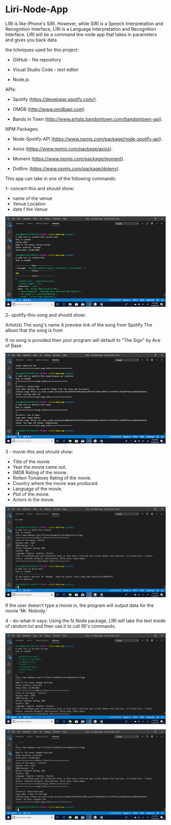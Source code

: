 # Liri-Node-App

LIRI is like iPhone's SIRI. However, while SIRI is a Speech Interpretation and Recognition Interface, LIRI is a Language Interpretation and Recognition Interface. LIRI will be a command line node app that takes in parameters and gives you back data.


the tchniques used for this project:

  - GitHub - file repository

  - Visual Studio Code - text editor

  - Node.js

  APIs:

   - Spotify (https://developer.spotify.com/).
   
   - OMDB (http://www.omdbapi.com).
   
   - Bands In Town (http://www.artists.bandsintown.com/bandsintown-api).
   
    
NPM Packages:

  -  Node-Spotify-API (https://www.npmjs.com/package/node-spotify-api).
   
   - Axios (https://www.npmjs.com/package/axios).	
      
   - Moment (https://www.npmjs.com/package/moment).
   
   - DotEnv (https://www.npmjs.com/package/dotenv).



This app can take in one of the following commands:

1- concert-this and should show:


 - name of the venue
 - Venue Location
 - date f the Venue
  

![](images/image2.png)



2- spotify-this-song and should show:

Artist(s)
The song's name
A preview link of the song from Spotify
The album that the song is from

If no song is provided then your program will default to "The Sign" by Ace of Base.

![](images/image3.png)

3 - movie-this and should show:

- Title of the movie.
- Year the movie came out.
- IMDB Rating of the movie.
- Rotten Tomatoes Rating of the movie.
- Country where the movie was produced.
- Language of the movie.
- Plot of the movie.
- Actors in the movie.

![](images/image1.png)


If the user doesn't type a movie in, the program will output data for the movie 'Mr. Nobody.'



4 - do-what-it-says:
   Using the fs Node package, LIRI will take the text inside of random.txt and then use it to call IRI's commands.
   

![](images/image4.png)


![](images/image5.png)
